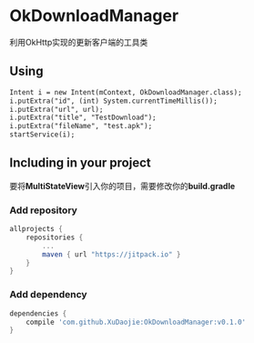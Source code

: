 OkDownloadManager
===
利用OkHttp实现的更新客户端的工具类

## Using
```xml
Intent i = new Intent(mContext, OkDownloadManager.class);
i.putExtra("id", (int) System.currentTimeMillis());
i.putExtra("url", url);
i.putExtra("title", "TestDownload");
i.putExtra("fileName", "test.apk");
startService(i);
```

## Including in your project
要将**MultiStateView**引入你的项目，需要修改你的**build.gradle**

### Add repository 
```groovy
allprojects {
    repositories {
        ...
        maven { url "https://jitpack.io" }
    }
}
```
### Add dependency
```groovy
dependencies {
    compile 'com.github.XuDaojie:OkDownloadManager:v0.1.0'
}
```
